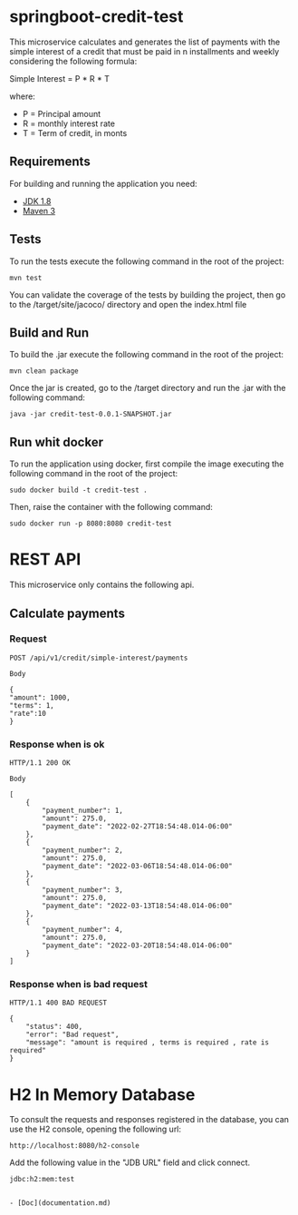 # springboot-credit-test

This microservice calculates and generates the list of payments with the simple interest of a credit that must be paid in n installments and weekly considering the following formula:

Simple Interest = P * R * T 

where:

* P = Principal amount 
* R = monthly interest rate 
* T = Term of credit, in monts

## Requirements

For building and running the application you need:

- [JDK 1.8](http://www.oracle.com/technetwork/java/javase/downloads/jdk8-downloads-2133151.html)
- [Maven 3](https://maven.apache.org)
## Tests

To run the tests execute the following command in the root of the project:
```
mvn test
```
You can validate the coverage of the tests by building the project, then go to the /target/site/jacoco/ directory and open the index.html file

## Build and Run 

To build the .jar execute the following command in the root of the project:
```
mvn clean package
```
Once the jar is created, go to the /target directory and run the .jar with the following command:
```
java -jar credit-test-0.0.1-SNAPSHOT.jar
```
## Run whit docker

To run the application using docker, first compile the image executing the following command in the root of the project:

```
sudo docker build -t credit-test .
```
Then, raise the container with the following command:

```
sudo docker run -p 8080:8080 credit-test
```

# REST API

This microservice only contains the following api.

## Calculate payments

### Request

`POST /api/v1/credit/simple-interest/payments`
    
    Body

    {
    "amount": 1000,
    "terms": 1,
    "rate":10
    }

### Response when is ok

    HTTP/1.1 200 OK
    
    Body

    [
        {
            "payment_number": 1,
            "amount": 275.0,
            "payment_date": "2022-02-27T18:54:48.014-06:00"
        },
        {
            "payment_number": 2,
            "amount": 275.0,
            "payment_date": "2022-03-06T18:54:48.014-06:00"
        },
        {
            "payment_number": 3,
            "amount": 275.0,
            "payment_date": "2022-03-13T18:54:48.014-06:00"
        },
        {
            "payment_number": 4,
            "amount": 275.0,
            "payment_date": "2022-03-20T18:54:48.014-06:00"
        }
    ]   

### Response when is bad request
    
    HTTP/1.1 400 BAD REQUEST

    {
        "status": 400,
        "error": "Bad request",
        "message": "amount is required , terms is required , rate is required"
    }

# H2 In Memory Database

To consult the requests and responses registered in the database, you can use the H2 console, opening the following url:

    http://localhost:8080/h2-console

Add the following value in the "JDB URL" field and click connect.

    jdbc:h2:mem:test


    - [Doc](documentation.md)
